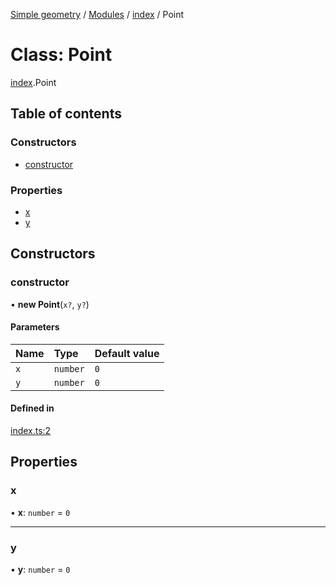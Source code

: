 [Simple geometry](../README.md) / [Modules](../modules.md) / [index](../modules/index.md) / Point

# Class: Point

[index](../modules/index.md).Point

## Table of contents

### Constructors

- [constructor](index.Point.md#constructor)

### Properties

- [x](index.Point.md#x)
- [y](index.Point.md#y)

## Constructors

### constructor

• **new Point**(`x?`, `y?`)

#### Parameters

| Name | Type | Default value |
| :------ | :------ | :------ |
| `x` | `number` | `0` |
| `y` | `number` | `0` |

#### Defined in

[index.ts:2](https://github.com/RodionNikolaev/simple-geometry/blob/88bb558/src/index.ts#L2)

## Properties

### x

• **x**: `number` = `0`

___

### y

• **y**: `number` = `0`

